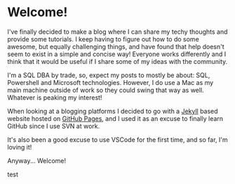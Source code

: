 # Welcome!
I've finally decided to make a blog where I can share my techy thoughts and provide some tutorials. I keep having to figure out how to do some awesome, but equally challenging things, and have found that help doesn't seem to exist in a simple and concise way! Everyone works differently and I think that it would be useful if I share some of my ideas with the community. 

I'm a SQL DBA by trade, so, expect my posts to mostly be about: SQL, Powershell and Microsoft technologies. However, I do use a Mac as my main machine outside of work so they could swing that way as well. Whatever is peaking my interest!

When looking at a blogging platforms I decided to go with a [Jekyll](https://jekyllrb.com/) based website hosted on [GitHub Pages](https://pages.github.com/), and I used it as an excuse to finally learn GitHub since I use SVN at work.

It's also been a good excuse to use VSCode for the first time, and so far, I'm loving it!

Anyway... Welcome! 

test